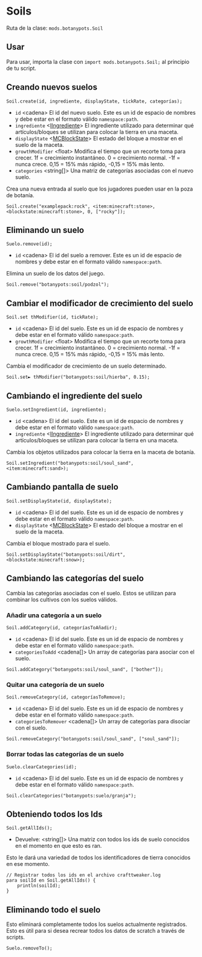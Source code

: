 # Soils

Ruta de la clase: `mods.botanypots.Soil`

## Usar

Para usar, importa la clase con `import mods.botanypots.Soil;` al principio de tu script.

## Creando nuevos suelos

`Soil.create(id, ingrediente, displayState, tickRate, categorías);`

- `id` &lt;cadena> El id del nuevo suelo. Este es un id de espacio de nombres y debe estar en el formato válido `namespace:path`.
- `ingrediente` <[IIngrediente](/vanilla/api/items/IIngredient)> El ingrediente utilizado para determinar qué artículos/bloques se utilizan para colocar la tierra en una maceta.
- `displayState` <[MCBlockState](/vanilla/api/blocks/MCBlockState)> El estado del bloque a mostrar en el suelo de la maceta.
- `growthModifier` &lt;float> Modifica el tiempo que un recorte toma para crecer. 1f = crecimiento instantáneo. 0 = crecimiento normal. -1f = nunca crece. 0,15 = 15% más rápido, -0,15 = 15% más lento.
- `categories` &lt;string[]> Una matriz de categorías asociadas con el nuevo suelo.

Crea una nueva entrada al suelo que los jugadores pueden usar en la poza de botanía.

```zenscript
Soil.create("examplepack:rock", <item:minecraft:stone>, <blockstate:minecraft:stone>, 0, ["rocky"]);
```

## Eliminando un suelo

`Suelo.remove(id);`

- `id` &lt;cadena> El id del suelo a remover. Este es un id de espacio de nombres y debe estar en el formato válido `namespace:path`.

Elimina un suelo de los datos del juego.

```zenscript
Soil.remove("botanypots:soil/podzol");
```

## Cambiar el modificador de crecimiento del suelo

`Soil.set thModifier(id, tickRate);`

- `id` &lt;cadena> El id del suelo. Este es un id de espacio de nombres y debe estar en el formato válido `namespace:path`.
- `growthModifier` &lt;float> Modifica el tiempo que un recorte toma para crecer. 1f = crecimiento instantáneo. 0 = crecimiento normal. -1f = nunca crece. 0,15 = 15% más rápido, -0,15 = 15% más lento.

Cambia el modificador de crecimiento de un suelo determinado.

```zenscript
Soil.set► thModifier("botanypots:soil/hierba", 0.15);
```

## Cambiando el ingrediente del suelo

`Suelo.setIngredient(id, ingrediente);`

- `id` &lt;cadena> El id del suelo. Este es un id de espacio de nombres y debe estar en el formato válido `namespace:path`.
- `ingrediente` <[IIngrediente](/vanilla/api/items/IIngredient)> El ingrediente utilizado para determinar qué artículos/bloques se utilizan para colocar la tierra en una maceta.

Cambia los objetos utilizados para colocar la tierra en la maceta de botanía.

```zenscript
Soil.setIngredient("botanypots:soil/soul_sand", <item:minecraft:sand>);
```

## Cambiando pantalla de suelo

`Soil.setDisplayState(id, displayState);`

- `id` &lt;cadena> El id del suelo. Este es un id de espacio de nombres y debe estar en el formato válido `namespace:path`.
- `displayState` <[MCBlockState](/vanilla/api/blocks/MCBlockState)> El estado del bloque a mostrar en el suelo de la maceta.

Cambia el bloque mostrado para el suelo.

```zenscript
Soil.setDisplayState("botanypots:soil/dirt", <blockstate:minecraft:snow>);
```

## Cambiando las categorías del suelo

Cambia las categorías asociadas con el suelo. Estos se utilizan para combinar los cultivos con los suelos válidos.

### Añadir una categoría a un suelo

`Soil.addCategory(id, categoríasToAñadir);`

- `id` &lt;cadena> El id del suelo. Este es un id de espacio de nombres y debe estar en el formato válido `namespace:path`.
- `categoriesToAdd` &lt;cadena[]> Un array de categorías para asociar con el suelo.

```zenscript
Soil.addCategory("botanypots:soil/soul_sand", ["bother"]);
```

### Quitar una categoría de un suelo

`Soil.removeCategory(id, categoríasToRemove);`

- `id` &lt;cadena> El id del suelo. Este es un id de espacio de nombres y debe estar en el formato válido `namespace:path`.
- `categoriesToRemover` &lt;cadena[]> Un array de categorías para disociar con el suelo.

```zenscript
Soil.removeCategory("botanypots:soil/soul_sand", ["soul_sand"]);
```

### Borrar todas las categorías de un suelo

`Suelo.clearCategories(id);`

- `id` &lt;cadena> El id del suelo. Este es un id de espacio de nombres y debe estar en el formato válido `namespace:path`.

```zenscript
Soil.clearCategories("botanypots:suelo/granja");
```

## Obteniendo todos los Ids

`Soil.getAllIds();`

- Devuelve: &lt;string[]> Una matriz con todos los ids de suelo conocidos en el momento en que esto es ran.

Esto le dará una variedad de todos los identificadores de tierra conocidos en ese momento.

```zenscript
// Registrar todos los ids en el archivo crafttweaker.log
para soilId en Soil.getAllIds() {
    println(soilId);
}
```

## Eliminando todo el suelo

Esto eliminará completamente todos los suelos actualmente registrados. Esto es útil para si desea recrear todos los datos de scratch a través de scripts.

```zenscript
Suelo.removeTo();
```
